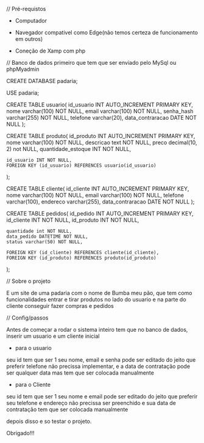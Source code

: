 // Pré-requistos

- Computador

- Navegador compativel como Edge(não temos certeza de funcionamento em outros)

- Coneção de Xamp com php


// Banco de dados primeiro que tem que ser enviado pelo MySql ou phpMyadmin

CREATE DATABASE padaria;

USE padaria;

CREATE TABLE usuario(
    id_usuario INT AUTO_INCREMENT PRIMARY KEY,
    nome varchar(100) NOT NULL,
    email varchar(100) NOT NULL,
    senha_hash varchar(255) NOT NULL,
    telefone varchar(20),
    data_contraracao DATE NOT NULL
);

CREATE TABLE produto(
    id_produto INT AUTO_INCREMENT PRIMARY KEY,
    nome varchar(100) NOT NULL,
    descricao text NOT NULL,
    preco decimal(10, 2) not NULL,
    quantidade_estoque INT NOT NULL,

    id_usuario INT NOT NULL,
    FOREIGN KEY (id_usuario) REFERENCES usuario(id_usuario)
);

CREATE TABLE cliente(
    id_cliente INT AUTO_INCREMENT PRIMARY KEY,
    nome varchar(100) NOT NULL,
    email varchar(100) NOT NULL,
    telefone varchar(100),
    endereco varchar(255),
    data_contraracao DATE NOT NULL
);

CREATE TABLE pedidos(
    id_pedido INT AUTO_INCREMENT PRIMARY KEY,
    id_cliente INT NOT NULL,
    id_produto INT NOT NULL,

    quantidade int NOT NULL,
    data_pedido DATETIME NOT NULL,
    status varchar(50) NOT NULL,

    FOREIGN KEY (id_cliente) REFERENCES cliente(id_cliente),
    FOREIGN KEY (id_produto) REFERENCES produto(id_produto)
);

// Sobre o projeto

E um site de uma padaria com o nome de Bumba meu pão, que tem como funcionalidades entrar e tirar produtos 
no lado do usuario e na parte do cliente conseguir fazer compras e pedidos

// Config/passos 

Antes de começar a rodar o sistema inteiro tem que no banco de dados, inserir um usuario e um cliente inicial

- para o usuario

seu id tem que ser 1 
seu nome, email e senha pode ser editado do jeito que preferir
telefone não precissa implementar, e a data de contratação pode
 ser qualquer data mas tem que ser colocada manualmente

- para o Cliente

seu id tem que ser 1
seu nome e email pode ser editado do jeito que preferir
seu telefone e endereço não precissa ser preenchido
e sua data de contratação tem que ser colocada manualmente


depois disso e so testar o projeto.

Obrigado!!!